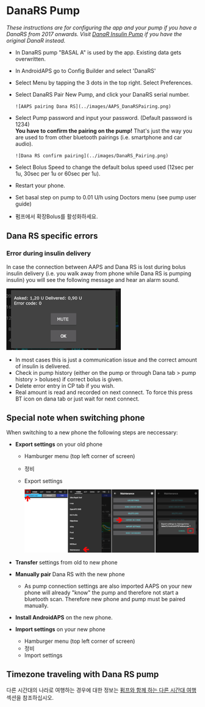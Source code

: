 # DanaRS Pump

*These instructions are for configuring the app and your pump if you have a DanaRS from 2017 onwards. Visit [DanaR Insulin Pump](./DanaR-Insulin-Pump) if you have the original DanaR instead.*

* In DanaRS pump "BASAL A" is used by the app. Existing data gets overwritten.

* In AndroidAPS go to Config Builder and select 'DanaRS'

* Select Menu by tapping the 3 dots in the top right. Select Preferences.

* Select DanaRS Pair New Pump, and click your DanaRS serial number.
  
      ![AAPS pairing Dana RS](../images/AAPS_DanaRSPairing.png)
      

* Select Pump password and input your password. (Default password is 1234)   
  **You have to confirm the pairing on the pump!** That's just the way you are used to from other bluetooth pairings (i.e. smartphone and car audio).
  
      ![Dana RS confirm pairing](../images/DanaRS_Pairing.png)
      

* Select Bolus Speed to change the default bolus speed used (12sec per 1u, 30sec per 1u or 60sec per 1u).

* Restart your phone.

* Set basal step on pump to 0.01 U/h using Doctors menu (see pump user guide)

* 펌프에서 확장Bolus를 활성화하세요.

## Dana RS specific errors

### Error during insulin delivery

In case the connection between AAPS and Dana RS is lost during bolus insulin delivery (i.e. you walk away from phone while Dana RS is pumping insulin) you will see the following message and hear an alarm sound.

![Alarm insulin delivery](../images/DanaRS_Error_bolus.png)

* In most cases this is just a communication issue and the correct amount of insulin is delivered.
* Check in pump history (either on the pump or through Dana tab > pump history > boluses) if correct bolus is given.
* Delete error entry in CP tab if you wish.
* Real amount is read and recorded on next connect. To force this press BT icon on dana tab or just wait for next connect.

## Special note when switching phone

When switching to a new phone the following steps are neccessary:

* **Export settings** on your old phone
  
  * Hamburger menu (top left corner of screen)
  * 정비
  * Export settings
    
    ![AAPS export settings](../images/AAPS_ExportSettings.png)

* **Transfer** settings from old to new phone

* **Manually pair** Dana RS with the new phone 
  * As pump connection settings are also imported AAPS on your new phone will already "know" the pump and therefore not start a bluetooth scan. Therefore new phone and pump must be paired manually.
* **Install AndroidAPS** on the new phone.
* **Import settings** on your new phone 
  * Hamburger menu (top left corner of screen)
  * 정비
  * Import settings

## Timezone traveling with Dana RS pump

다른 시간대의 나라로 여행하는 경우에 대한 정보는 [ 펌프와 함께 하는 다른 시간대 여행 ](../Usage/Timezone-traveling#danarv2-danars) 섹션을 참조하십시오.
